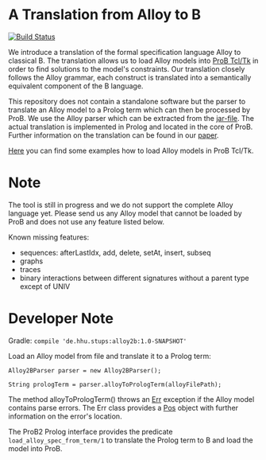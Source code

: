 # A Translation from Alloy to B

[![Build Status](https://travis-ci.org/hhu-stups/alloy2b.svg?branch=master&style=flat-square)](https://travis-ci.org/hhu-stups/alloy2b)

We introduce a translation of the formal specification language Alloy to classical B.
The translation allows us to load Alloy models into [ProB Tcl/Tk](https://www3.hhu.de/stups/prob/index.php/Main_Page/) in order to find solutions to the model's constraints.
Our translation closely follows the Alloy grammar, each construct is translated into a semantically equivalent component of the B language.

This repository does not contain a standalone software but the parser to translate an Alloy model to a Prolog term which can then be processed by ProB.
We use the Alloy parser which can be extracted from the [jar-file](http://alloytools.org/download.html).
The actual translation is implemented in Prolog and located in the core of ProB.
Further information on the translation can be found in our [paper](https://www3.hhu.de/stups/downloads/pdf/Alloy2B.pdf).

[Here](https://www3.hhu.de/stups/prob/index.php/Alloy) you can find some examples how to load Alloy models in ProB Tcl/Tk.


# Note
The tool is still in progress and we do not support the complete Alloy language yet. Please send us any Alloy model that cannot be loaded by ProB and does not use any feature listed below.

Known missing features:
- sequences: afterLastIdx, add, delete, setAt, insert, subseq
- graphs
- traces
- binary interactions between different signatures without a parent type except of UNIV

# Developer Note

Gradle: ```compile 'de.hhu.stups:alloy2b:1.0-SNAPSHOT'```

Load an Alloy model from file and translate it to a Prolog term:

```Alloy2BParser parser = new Alloy2BParser();```

```String prologTerm = parser.alloyToPrologTerm(alloyFilePath);```

The method alloyToPrologTerm() throws an [Err](http://alloy.lcs.mit.edu/alloy/documentation/alloy-api/edu/mit/csail/sdg/alloy4/Err.html) exception if the Alloy model contains parse errors.
The Err class provides a [Pos](http://alloy.lcs.mit.edu/alloy/documentation/alloy-api/edu/mit/csail/sdg/alloy4/Pos.html) object with further information on the error's location.

The ProB2 Prolog interface provides the predicate ```load_alloy_spec_from_term/1``` to translate the Prolog term to B and load the model into ProB.
